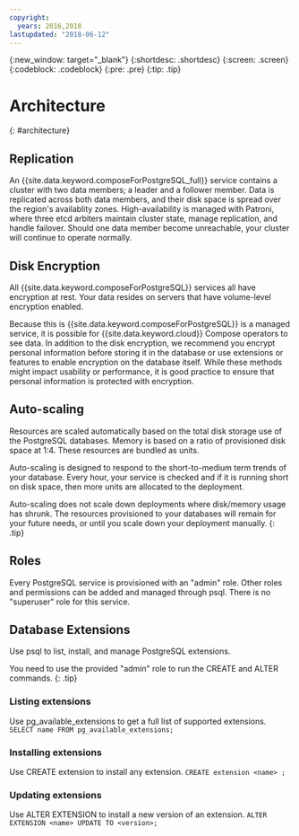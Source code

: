 ```yaml
---
copyright:
  years: 2016,2018
lastupdated: "2018-06-12"
---
```


{:new_window: target="_blank"}
{:shortdesc: .shortdesc}
{:screen: .screen}
{:codeblock: .codeblock}
{:pre: .pre}
{:tip: .tip}

# Architecture 
{: #architecture}

## Replication

An {{site.data.keyword.composeForPostgreSQL_full}} service contains a cluster with two data members; a leader and a follower member. Data is replicated across both data members, and their disk space is spread over the region's availablity zones.  High-availability is managed with Patroni, where three etcd arbiters maintain cluster state, manage replication, and handle failover. Should one data member become unreachable, your cluster will continue to operate normally.

## Disk Encryption

All {{site.data.keyword.composeForPostgreSQL}} services all have encryption at rest. Your data resides on servers that have volume-level encryption enabled. 

Because this is {{site.data.keyword.composeForPostgreSQL}} is a managed service, it is possible for {{site.data.keyword.cloud}} Compose operators to see data. In addition to the disk encryption, we recommend you encrypt personal information before storing it in the database or use extensions or features to enable encryption on the database itself. While these methods might impact usability or performance, it is good practice to ensure that personal information is protected with encryption.

## Auto-scaling

Resources are scaled automatically based on the total disk storage use of the PostgreSQL databases. Memory is based on a ratio of provisioned disk space at 1:4. These resources are bundled as units.

Auto-scaling is designed to respond to the short-to-medium term trends of your database. Every hour, your service is checked and if it is running short on disk space, then more units are allocated to the deployment. 

Auto-scaling does not scale down deployments where disk/memory usage has shrunk. The resources provisioned to your databases will remain for your future needs, or until you scale down your deployment manually.
{: .tip}

## Roles

Every PostgreSQL service is provisioned with an "admin" role. Other roles and permissions can be added and managed through psql. There is no "superuser" role for this service.

## Database Extensions

Use psql to list, install, and manage PostgreSQL extensions.

You need to use the provided "admin" role to run the CREATE and ALTER commands. {: .tip}

### Listing extensions

Use pg_available_extensions to get a full list of supported extensions.
`SELECT name FROM pg_available_extensions;`

### Installing extensions

Use CREATE extension to install any extension.
`CREATE extension <name> ;`

### Updating extensions

Use ALTER EXTENSION to install a new version of an extension.
`ALTER EXTENSION <name> UPDATE TO <version>;`
